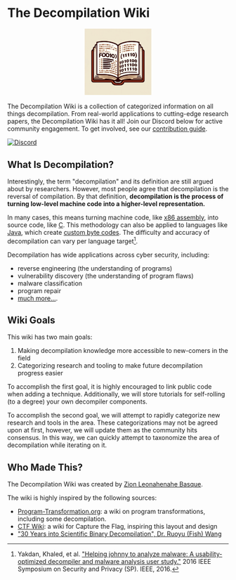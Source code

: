 # The Decompilation Wiki

<p align="center">
   <img src="/static/img/logo.png" style="width: 30%;" alt="BinSync Logo"/>
</p>

The Decompilation Wiki is a collection of categorized information on all things decompilation.
From real-world applications to cutting-edge research papers, the Decompilation Wiki has it all! Join our Discord below for active community engagement. To get involved, see our [contribution guide](/docs/contributing.md).

[![Discord](https://dcbadge.vercel.app/api/server/hE7prXNt7t)](https://discord.gg/hE7prXNt7t)

## What Is Decompilation?
Interestingly, the term "decompilation" and its definition are still argued about by researchers.
However, most people agree that decompilation is the reversal of compilation. 
By that definition, **decompilation is the process of turning low-level machine code into a higher-level representation.**

In many cases, this means turning machine code, like [x86 assembly](https://en.wikipedia.org/wiki/X86_assembly_language), into source code, like [C](https://en.wikipedia.org/wiki/C_(programming_language)).
This methodology can also be applied to languages like [Java](https://en.wikipedia.org/wiki/Java_(programming_language)), which create [custom byte codes](https://en.wikipedia.org/wiki/Java_bytecode).
The difficulty and accuracy of decompilation can vary per language target[^1].

Decompilation has wide applications across cyber security, including:

- reverse engineering (the understanding of programs)
- vulnerability discovery (the understanding of program flaws)
- malware classification
- program repair
- [much more...](/applications/introduction/). 

## Wiki Goals
This wiki has two main goals:

1. Making decompilation knowledge more accessible to new-comers in the field
2. Categorizing research and tooling to make future decompilation progress easier

To accomplish the first goal, it is highly encouraged to link public code when adding a technique. 
Additionally, we will store tutorials for self-rolling (to a degree) your own decompiler components. 

To accomplish the second goal, we will attempt to rapidly categorize new research and tools in the area.
These categorizations may not be agreed upon at first, however, we will update them as the community hits consensus. 
In this way, we can quickly attempt to taxonomize the area of decompilation while iterating on it. 

## Who Made This?
The Decompilation Wiki was created by [Zion Leonahenahe Basque](https://zionbasque.com).

The wiki is highly inspired by the following sources:

- [Program-Transformation.org](https://www.program-transformation.org/): a wiki on program transformations, including some decompilation.
- [CTF Wiki](https://ctf-wiki.org/): a wiki for Capture the Flag, inspiring this layout and design
- ["30 Years into Scientific Binary Decompilation", Dr. Ruoyu (Fish) Wang](https://www.youtube.com/watch?v=XasallkPQIA)




[^1]: Yakdan, Khaled, et al. ["Helping johnny to analyze malware: A usability-optimized decompiler and malware analysis user study."](https://ieeexplore.ieee.org/stamp/stamp.jsp?arnumber=7546501&casa_token=Pl69lA763yoAAAAA:0rH6AIEbiBhbUGGaSvJvhaYeFEaWPnIifVHceQTGkd_k4NQK6EDH_zcytY-I-W6OE5oHbdU) 2016 IEEE Symposium on Security and Privacy (SP). IEEE, 2016.

